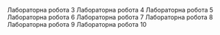 Лабораторна робота 3
Лабораторна робота 4
Лабораторна робота 5
Лабораторна робота 6
Лабораторна робота 7
Лабораторна робота 8
Лабораторна робота 9
Лабораторна робота 10
